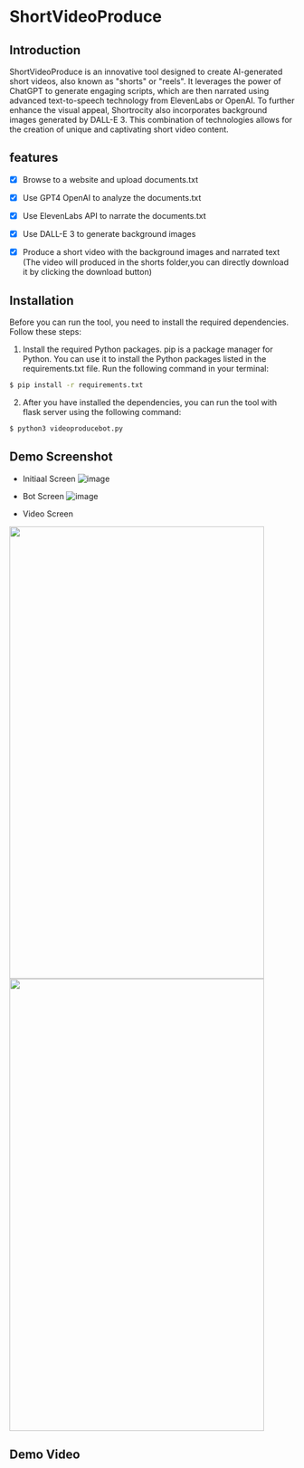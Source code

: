 # ShortVideoProduce

## Introduction
ShortVideoProduce is an innovative tool designed to create AI-generated short videos, also known as "shorts" or "reels". It leverages the power of ChatGPT to generate engaging scripts, which are then narrated using advanced text-to-speech technology from ElevenLabs or OpenAI. To further enhance the visual appeal, Shortrocity also incorporates background images generated by DALL-E 3. This combination of technologies allows for the creation of unique and captivating short video content.


## features

- [x] Browse to a website and upload documents.txt
- [x] Use GPT4 OpenAI to analyze the documents.txt
- [x] Use ElevenLabs API to narrate the documents.txt
- [x] Use DALL-E 3 to generate background images
- [x] Produce a short video with the background images and narrated text (The video will produced in the shorts folder,you can directly download it by clicking the download button)


## Installation
Before you can run the tool, you need to install the required dependencies. Follow these steps:
1. Install the required Python packages. pip is a package manager for Python. You can use it to install the Python packages listed in the requirements.txt file. Run the following command in your terminal:

```bash
$ pip install -r requirements.txt
```

2. After you have installed the dependencies, you can run the tool with flask server using the following command:
    
```bash
$ python3 videoproducebot.py
```

## Demo Screenshot
* Initiaal Screen
![image](https://github.com/jerryold/GPT4_ShortVideoProduce/assets/12774427/bcb58dda-14a7-470e-a1cc-69f7165cd9fb)

* Bot Screen
![image](https://github.com/jerryold/GPT4_ShortVideoProduce/assets/12774427/3011d7a2-5326-43ff-a4ca-015f3bc45f9c)

* Video Screen
<img src="https://github.com/jerryold/GPT4_ShortVideoProduce/assets/12774427/c33575a1-025c-4326-b88f-27a79f2c8547" width="450" height="800">
<img src="https://github.com/jerryold/GPT4_ShortVideoProduce/assets/12774427/cf53024b-529c-4a2b-8955-aa405ca05895" width="450" height="800">








## Demo Video

